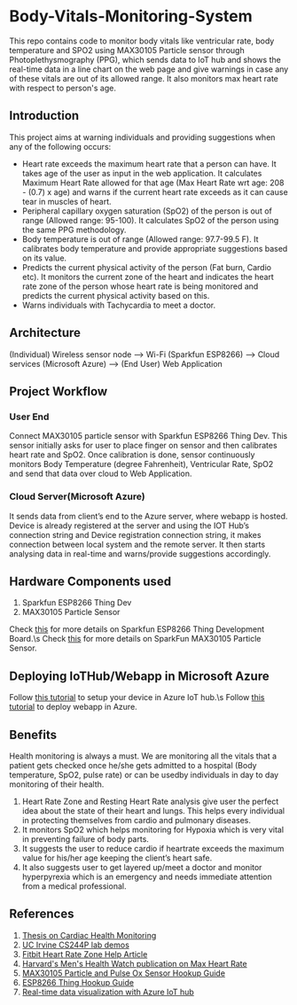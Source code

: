 # Body-Vitals-Monitoring-System
This repo contains code to monitor body vitals like ventricular rate, body temperature and SPO2 using MAX30105 Particle sensor through Photoplethysmography (PPG), which sends data to IoT hub and shows the real-time data in a line chart on the web page and give warnings in case any of these vitals are out of its allowed range. It also monitors max heart rate with respect to person's  age.

## Introduction
This project aims at warning individuals and providing suggestions when any of the following occurs:
- Heart rate exceeds the maximum heart rate that a person can have. It takes age of the user as input in the web application. It calculates Maximum Heart Rate allowed for that age (Max Heart Rate wrt age: 208 - (0.7) x age) and warns if the current heart rate exceeds as it can cause tear in muscles of heart.
- Peripheral capillary oxygen saturation (SpO2) of the person is out of range (Allowed range: 95-100). It calculates SpO2 of the person using the same PPG methodology.
- Body temperature is out of range (Allowed range: 97.7-99.5 F). It calibrates body temperature and provide appropriate suggestions based on its value.
- Predicts the current physical activity of the person (Fat burn, Cardio etc). It monitors the current zone of the heart and indicates the heart rate zone of the person whose heart rate is being monitored and predicts the current physical activity based on this.
- Warns individuals with Tachycardia to meet a doctor.

## Architecture
(Individual) Wireless sensor node --> Wi-Fi (Sparkfun ESP8266) --> Cloud services (Microsoft Azure) --> (End User) Web Application 

## Project Workflow
### User End
Connect MAX30105 particle sensor with Sparkfun ESP8266 Thing Dev. This sensor initially asks for user to place finger on sensor and then calibrates heart rate and SpO2. Once calibration is done, sensor continuously monitors Body Temperature (degree Fahrenheit), Ventricular Rate, SpO2 and send that data over cloud to Web Application.

### Cloud Server(Microsoft Azure)
It sends data from client’s end to the Azure server, where webapp is hosted. Device is already registered at the server and using the IOT Hub’s connection string and Device registration connection string, it makes connection between local system and the remote server. It then starts analysing data in real-time and warns/provide suggestions accordingly.

## Hardware Components used
1. Sparkfun ESP8266 Thing Dev
2. MAX30105 Particle Sensor

Check [this](https://learn.sparkfun.com/tutorials/esp8266-thing-development-board-hookup-guide/all) for more details on Sparkfun ESP8266 Thing Development Board.\s
Check [this](https://learn.sparkfun.com/tutorials/max30105-particle-and-pulse-ox-sensor-hookup-guide/all) for more details on SparkFun MAX30105 Particle Sensor.

## Deploying IoTHub/Webapp in Microsoft Azure
Follow [this tutorial](https://docs.microsoft.com/en-us/azure/iot-hub/iot-hub-raspberry-pi-kit-node-get-started) to setup your device in Azure IoT hub.\s
Follow [this tutorial](https://docs.microsoft.com/en-us/azure/iot-hub/iot-hub-live-data-visualization-in-web-apps) to deploy webapp in Azure.

## Benefits
Health monitoring is always a must. We are monitoring all the vitals that a patient gets checked once he/she gets admitted to a hospital (Body temperature, SpO2, pulse rate) or can be usedby individuals in day to day monitoring of their health.
1. Heart Rate Zone and Resting Heart Rate analysis give user the perfect idea about the state of their heart and lungs. This helps every individual in protecting themselves from cardio and pulmonary diseases.
2. It monitors SpO2 which helps monitoring for Hypoxia which is very vital in preventing failure of body parts.
3. It suggests the user to reduce cardio if heartrate exceeds the maximum value for his/her age keeping the client’s heart safe.
4. It also suggests user to get layered up/meet a doctor and monitor hyperpyrexia which is an emergency and needs immediate attention from a medical professional.

## References
1. [Thesis on Cardiac Health Monitoring](http://dspace.bracu.ac.bd/xmlui/bitstream/handle/10361/8621/13321005%2C13321032%2C13121082_EEE.pdf?sequence=1&isAllowed=y)
2. [UC Irvine CS244P lab demos](https://login.uci.edu/ucinetid/webauth?return_url=https%3A%2F%2Feee.uci.edu%2F18f%2F35430%2Fhome%2FDemo_6.pdf)
3. [Fitbit Heart Rate Zone Help Article](https://help.fitbit.com/articles/en_US/Help_article/1565)
4. [Harvard's Men's Health Watch publication on Max Heart Rate](https://www.bodybuilding.com/fun/matt62.htm)
5. [MAX30105 Particle and Pulse Ox Sensor Hookup Guide](https://learn.sparkfun.com/tutorials/max30105-particle-and-pulse-ox-sensor-hookup-guide/all)
6. [ESP8266 Thing Hookup Guide](https://learn.sparkfun.com/tutorials/esp8266-thing-hookup-guide/installing-the-esp8266-arduino-addon)
7. [Real-time data visualization with Azure IoT hub](https://docs.microsoft.com/en-us/azure/iot-hub/iot-hub-live-data-visualization-in-web-apps)
